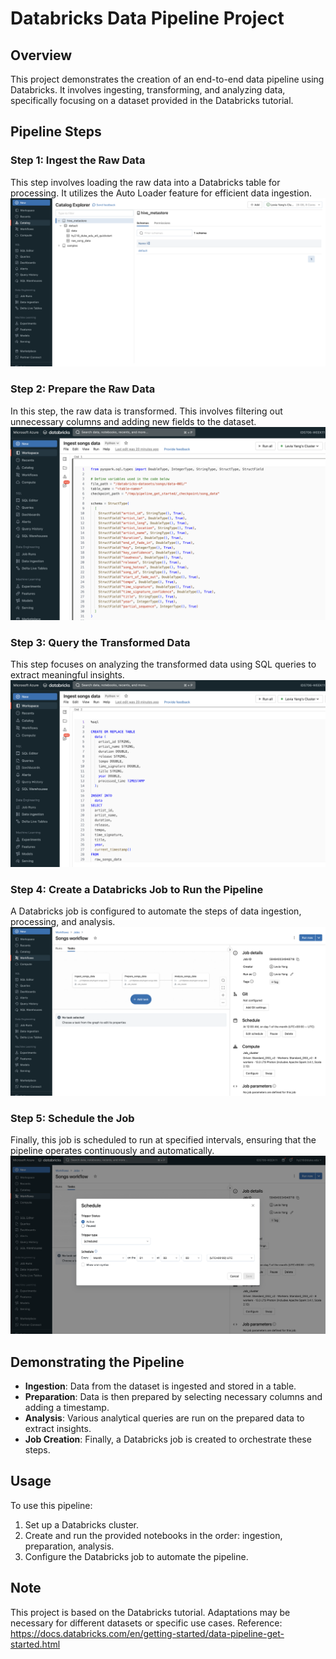 # Databricks Data Pipeline Project

## Overview
This project demonstrates the creation of an end-to-end data pipeline using Databricks. It involves ingesting, transforming, and analyzing data, specifically focusing on a dataset provided in the Databricks tutorial.

## Pipeline Steps

### Step 1: Ingest the Raw Data
This step involves loading the raw data into a Databricks table for processing. It utilizes the Auto Loader feature for efficient data ingestion.
![ingest](https://github.com/nogibjj/levia_databricks_week11/blob/main/images/ingest_data.png)

### Step 2: Prepare the Raw Data
In this step, the raw data is transformed. This involves filtering out unnecessary columns and adding new fields to the dataset.
![preapre](https://github.com/nogibjj/levia_databricks_week11/blob/main/images/prepare_data.png)

### Step 3: Query the Transformed Data
This step focuses on analyzing the transformed data using SQL queries to extract meaningful insights.
![query](https://github.com/nogibjj/levia_databricks_week11/blob/main/images/query.png)

### Step 4: Create a Databricks Job to Run the Pipeline
A Databricks job is configured to automate the steps of data ingestion, processing, and analysis.
![create](https://github.com/nogibjj/levia_databricks_week11/blob/main/images/create_pipeline.png)

### Step 5: Schedule the Job
Finally, this job is scheduled to run at specified intervals, ensuring that the pipeline operates continuously and automatically.
![schedule](https://github.com/nogibjj/levia_databricks_week11/blob/main/images/schedule.png)


## Demonstrating the Pipeline
- **Ingestion**: Data from the dataset is ingested and stored in a table.
- **Preparation**: Data is then prepared by selecting necessary columns and adding a timestamp.
- **Analysis**: Various analytical queries are run on the prepared data to extract insights.
- **Job Creation**: Finally, a Databricks job is created to orchestrate these steps.

## Usage
To use this pipeline:
1. Set up a Databricks cluster.
2. Create and run the provided notebooks in the order: ingestion, preparation, analysis.
3. Configure the Databricks job to automate the pipeline.

## Note
This project is based on the Databricks tutorial. Adaptations may be necessary for different datasets or specific use cases.
Reference: https://docs.databricks.com/en/getting-started/data-pipeline-get-started.html
